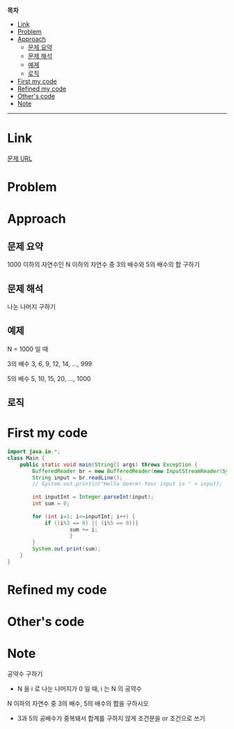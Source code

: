 **목차**

- [Link](#link)
- [Problem](#problem)
- [Approach](#approach)
  - [문제 요약](#문제-요약)
  - [문제 해석](#문제-해석)
  - [예제](#예제)
  - [로직](#로직)
- [First my code](#first-my-code)
- [Refined my code](#refined-my-code)
- [Other's code](#others-code)
- [Note](#note)

---

# Link

[문제 URL](https://level.goorm.io/exam/43166/3과-5의-배수/quiz/1)

# Problem

# Approach

## 문제 요약

1000 이하의 자연수인 N 이하의 자연수 중 3의 배수와 5의 배수의 합 구하기

## 문제 해석

나눈 나머지 구하기

## 예제

N = 1000 일 때

3의 배수
    3, 6, 9, 12, 14, ..., 999

5의 배수
    5, 10, 15, 20, ..., 1000

## 로직

# First my code

``` java
import java.io.*;
class Main {
	public static void main(String[] args) throws Exception {
		BufferedReader br = new BufferedReader(new InputStreamReader(System.in));
		String input = br.readLine();
		// System.out.println("Hello Goorm! Your input is " + input);
		
		int inputInt = Integer.parseInt(input);
		int sum = 0;
		
		for (int i=1; i<=inputInt; i++) {
			if ((i%3 == 0) || (i%5 == 0)){
					sum += i;
					}
		}
		System.out.print(sum);
	}
}
```

# Refined my code

# Other's code

# Note

공약수 구하기

- N 을 i 로 나눈 나머지가 0 일 때, i 는 N 의 공약수

N 이하의 자연수 중 3의 배수, 5의 배수의 합을 구하시오

- 3과 5의 공배수가 중복돼서 합계를 구하지 않게 조건문을 or 조건으로 쓰기